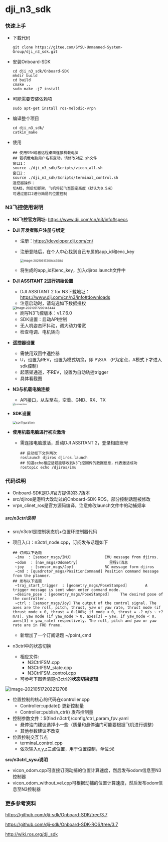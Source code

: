 # dji_n3_sdk

### 快速上手

- 下载代码

  ```shell
  git clone https://gitee.com/SYSU-Unmanned-System-Group/dji_n3_sdk.git
  ```
  
- 安装Onboard-SDK

  ```shell
  cd dji_n3_sdk/Onboard-SDK
  mkdir build
  cd build
  cmake ..
  sudo make -j7 install
  ```
  
- 可能需要安装依赖项

  ```shell
  sudo apt-get install ros-melodic-vrpn
  ```
  
- 编译整个项目

  ```shell
  cd dji_n3_sdk/
  catkin_make
  ```

- 使用

  ```shell
  ## 使用SSH或者远程桌面连接机载电脑
  ## 若机载电脑用户名有变动，请修改对应.sh文件
  窗口1：
  source ./dji_n3_sdk/Scripts/vicon_all.sh
  窗口2：
  source ./dji_n3_sdk/Scripts/terminal_control.sh
  遥控器操作：
  切A档，然后切脚架，飞机将起飞至固定高度（默认为0.5米）
  可通过窗口2进行简易的位置控制
  ```

### N3飞控使用说明


- **N3飞控官方网址:** https://www.dji.com/cn/n3/info#specs

- **DJI 开发者账户注册与绑定**

  - 注册：https://developer.dji.com/cn/

  - 注册登陆后，在个人中心找到自己专属的app_id和enc_key

    <img src="https://gitee.com/potato77/pic/raw/master/image-20210517200443584.png" alt="image-20210517200443584" style="zoom:67%;" />

  - 将生成的app_id和enc_key，加入djiros.launch文件中

- **DJI ASSITANT 2进行初始设置**

  - DJI ASSITANT 2 for N3下载地址：https://www.dji.com/cn/n3/info#downloads
  - 注意启动时，请勾选如下数据授权

  <img src="https://gitee.com/potato77/pic/raw/master/image-20210517200148444.png" alt="image-20210517200148444" style="zoom: 67%;" />

  - 刷写N3飞控版本：v1.7.6.0
  - SDK设置：启动API控制
  - 无人机姿态环抖动，调大动力带宽
  - 检查电调、电机转向

- **遥控器设置**

  - 需使用双回中遥控器
  - U，设置为REV，设置为模式切换，即 P\S\A （P为定点，A模式下才进入sdk控制）
  - 起落架通道，不REV，设置为自动轨迹trigger
  - 具体看截图

- **N3与机载电脑连接**

  - API接口，从左至右，空着、GND、RX、TX

  <img src="https://gitee.com/potato77/pic/raw/master/connection.png" alt="connection" style="zoom: 50%;" />

- **SDK设置**

  <img src="https://gitee.com/potato77/pic/raw/master/configuration.png" alt="configuration" style="zoom:67%;" />

- **使用机载电脑进行初次激活**

  - 需连接电脑激活，启动DJI ASSITANT 2，登录相应账号

    ```
    ## 启动如下文件两次
    roslaunch djiros djiros.launch
    ## 知道echo相应话题能够收到N3飞控回传的数据信息，代表激活成功
    rostopic echo /djiros/imu
    ```

### 代码说明

- Onboard-SDK是DJI官方提供的3.7版本
- src/djiros是港科大改动过的Onboard-SDK-ROS，部分控制话题被修改
- vrpn_clinet_ros是官方源码编译，注意修改launch文件中的动捕频率

##### src/n3ctrl说明

- src/n3ctrl是控制状态机+位置环控制器代码

- 项目入口：n3ctrl_node.cpp，订阅发布话题如下

  ```
  ## 订阅以下话题
   ~imu  : [sensor_msgs/IMU]               IMU message from djiros.
   ~odom  : [nav_msgs/Odometry]              里程计消息
   ~joy   : [sensor_msgs/Joy]              RC message form djiros
   ~cmd : [quadrotor_msgs/PositionCommand] Position command message from the planner.
  ## 发布以下话题
   ~traj_start_trigger  : [geometry_msgs/PoseStamped]        A trigger message is sent when enter command mode.
   ~desire_pose : [geometry_msgs/PoseStamped]     The desired pose of the controller.
   ~ctrl : [sensor_msgs/Joy] The output of the control signal. The axes are the roll, pitch, thrust, yaw or yaw rate, thrust mode (if thrust mode > 0, thrust = 0~100%; if mode < 0, thrust = -? m/s ~ +? m/s), yaw mode (if yaw_mode > 0, axes[3] = yaw; if yaw_mode < 0, axes[3] = yaw_rate) respectively. The roll, pitch and yaw or yaw rate are in FRD frame. 
  ```

  - 新增加了一个订阅话题 ~/point_cmd

- n3ctrl中的状态切换

  - 相应文件:
    - N3CtrlFSM.cpp
    - N3CtrlFSM_state.cpp
    - N3CtrlFSM_control.cpp
  - 可参考下图弄清楚n3ctrl的**状态切换逻辑**

![image-20210517202212708](https://gitee.com/potato77/pic/raw/master/image-20210517202212708.png)

- 位置控制的核心的代码在controller.cpp
  - Controller::update() 更新控制量
  - Controller::publish_ctrl() 发布控制量
- 控制参数文件：$(find n3ctrl)/config/ctrl_param_fpv.yaml
  - 悬停油门建议选择小一些（质量和悬停油门可能要根据飞机进行调整）
  - 其他参数建议不改变
- 位置控制交互节点
  - terminal_control.cpp
  - 依次输入x,y,z三点位置，用于位置控制，单位:米

**src/n3ctrl_sysu说明**

- vicon_odom.cpp可直接订阅动捕的位置计算速度，然后发布odom信息至N3控制器
- vicon_odom_without_vel.cpp可根据动捕的位置计算速度，然后发布odom信息至N3控制器

### 更多参考资料

https://github.com/dji-sdk/Onboard-SDK/tree/3.7

https://github.com/dji-sdk/Onboard-SDK-ROS/tree/3.7

http://wiki.ros.org/dji_sdk